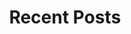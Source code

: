 ---
layout: home
title: "Recent Posts"
tags: [Jekyll, responsive, blog]
image:
  feature: typewriter.jpg
---